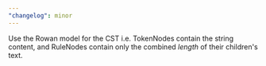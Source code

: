 ```yaml
---
"changelog": minor
---
```


Use the Rowan model for the CST i.e. TokenNodes contain the string content, and RuleNodes contain only the combined _length_ of their children's text.
